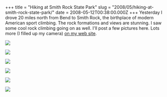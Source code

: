 +++
title = "Hiking at Smith Rock State Park"
slug = "2008/05/hiking-at-smith-rock-state-park/"
date = 2008-05-12T00:38:00.000Z
+++
Yesterday I drove 20 miles north from Bend to Smith Rock, the birthplace of modern American sport climbing. The rock formations and views are stunning. I saw some cool rock climbing going on as well. I'll post a few pictures here. Lots more (I filled up my camera) [on my web site](/app/photos?gallery=bend_2008_part_2).

![](https://peterlyons-org.s3.amazonaws.com/photos/bend_2008_part_2/011_smith_rock_pl.jpg)

![](https://peterlyons-org.s3.amazonaws.com/photos/bend_2008_part_2/012_smith_rock.jpg)

![](https://peterlyons-org.s3.amazonaws.com/photos/bend_2008_part_2/030_smith_rock_monkey_face_back.jpg)

![](https://peterlyons-org.s3.amazonaws.com/photos/bend_2008_part_2/041_smith_rock_monkey_face_climber.jpg)

![](https://peterlyons-org.s3.amazonaws.com/photos/bend_2008_part_2/058_smith_rock_trunk.jpg)

![](https://peterlyons-org.s3.amazonaws.com/photos/bend_2008_part_2/078_smith_rock_climbers.jpg)